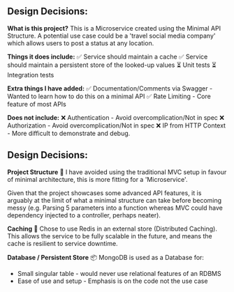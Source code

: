 ## Design Decisions:
**What is this project?**
This is a Microservice created using the Minimal API Structure.
A potential use case could be a 'travel social media company' which allows users to post a status at any location.

**Things it does include:**
✅ Service should maintain a cache
✅ Service should maintain a persistent store of the looked-up values
⏳ Unit tests
⏳ Integration tests

**Extra things I have added:** 
✅ Documentation/Comments via Swagger - Wanted to learn how to do this on a minimal API
✅ Rate Limiting - Core feature of most APIs

**Does not include:**
❌ Authentication - Avoid overcomplication/Not in spec
❌ Authorization - Avoid overcomplication/Not in spec
❌ IP from HTTP Context - More difficult to demonstrate and debug.


## Design Decisions:

**Project Structure** 🧱
I have avoided using the traditional MVC setup in favour of minimal architecture, this is more fitting for a 'Microservice'.

Given that the project showcases some advanced API features, it is arguably at the limit of what a minimal structure can take before becoming messy (e.g. Parsing 5 parameters into a function whereas MVC could have dependency injected to a controller, perhaps neater).  

**Caching** 💾
Chose to use Redis in an external store (Distributed Caching). This allows the service to be fully scalable in the future, and means the cache is resilient to service downtime.

**Database / Persistent Store** 📦
MongoDB is used as a Database for:
- Small singular table - would never use relational features of an RDBMS
- Ease of use and setup - Emphasis is on the code not the use case